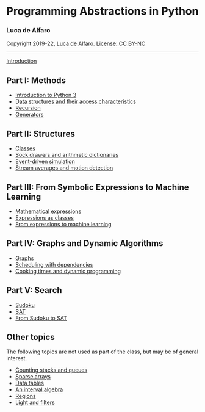 # Programming Abstractions in Python
### Luca de Alfaro
Copyright 2019-22, [Luca de Alfaro](https://luca.dealfaro.com). [License: CC BY-NC](https://creativecommons.org/licenses/by-nc/4.0/)

-----

[Introduction](introduction.html)

## Part I: Methods

* [Introduction to Python 3](0_introduction_to_python_3.html)
* [Data structures and their access characteristics](1_1_data_structures.html)
* [Recursion](1_2_recursion.html)
* [Generators](1_3_generators.html)

## Part II: Structures

* [Classes](2_1_classes.html) 
* [Sock drawers and arithmetic dictionaries](2_2_sock_drawers.html)
* [Event-driven simulation](2_3_event_driven_simulation.html)
* [Stream averages and motion detection](2_5_stream_averages_and_motion_detection.html)

## Part III: From Symbolic Expressions to Machine Learning

* [Mathematical expressions](3_1_mathematical_expressions.html)
* [Expressions as classes](3_2_expressions_as_classes.html)
* [From expressions to machine learning](3_3_from_expressions_to_machine_learning.html)

## Part IV: Graphs and Dynamic Algorithms

* [Graphs](4_1_graphs.html)
* [Scheduling with dependencies](4_2_scheduling_with_dependencies.html)
* [Cooking times and dynamic programming](4_3_cooking_times_and_dynamic_programming.html)

## Part V: Search

* [Sudoku](5_1_sudoku.html)
* [SAT](5_2_SAT.html)
* [From Sudoku to SAT](5_3_From_Sudoku_to_SAT.html)

## Other topics

The following topics are not used as part of the class, but may be of general interest. 

* [Counting stacks and queues]()
* [Sparse arrays]()
* [Data tables]()
* [An interval algebra]()
* [Regions]()
* [Light and filters]()

